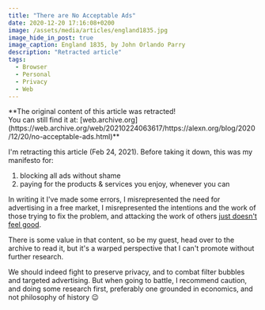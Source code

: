 ```yaml
---
title: "There are No Acceptable Ads"
date: 2020-12-20 17:16:08+0200
image: /assets/media/articles/england1835.jpg
image_hide_in_post: true
image_caption: England 1835, by John Orlando Parry
description: "Retracted article"
tags:
  - Browser
  - Personal
  - Privacy
  - Web
---
```


<p class="warn-bubble" markdown="1">
  **The original content of this article was retracted!<br>You can still find it at: 
  [web.archive.org](https://web.archive.org/web/20210224063617/https://alexn.org/blog/2020/12/20/no-acceptable-ads.html)**
</p>

I'm retracting this article (Feb 24, 2021). Before taking it down, this was my manifesto for:

1. blocking all ads without shame
2. paying for the products & services you enjoy, whenever you can

In writing it I've made some errors, I misrepresented the need for advertising in a free market, I misrepresented the intentions and the work of those trying to fix the problem, and attacking the work of others [just doesn't feel good](https://marco.org/2015/09/18/just-doesnt-feel-good).

There is some value in that content, so be my guest, head over to the archive to read it, but it's a warped perspective that I can't promote without further research.

We should indeed fight to preserve privacy, and to combat filter bubbles and targeted advertising. But when going to battle, I recommend caution, and doing some research first, preferably one grounded in economics, and not philosophy of history 😉
